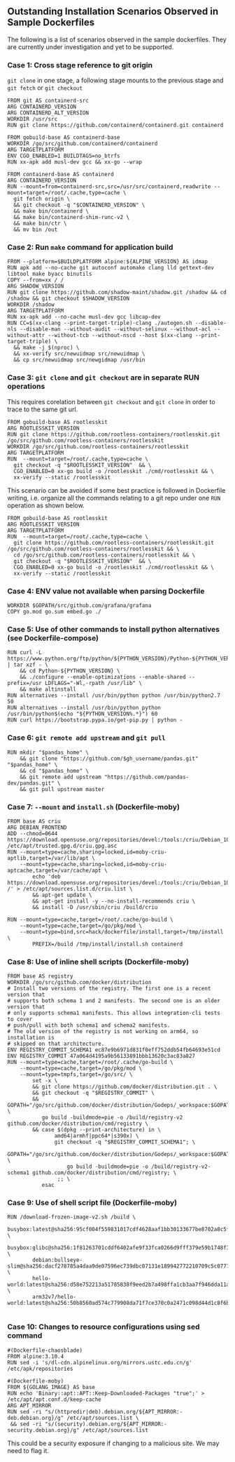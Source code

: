## Outstanding Installation Scenarios Observed in Sample Dockerfiles ##

The following is a list of scenarios observed in the sample dockerfiles. They are currently under investigation and yet to be supported. 


### Case 1: Cross stage reference to git origin ###
`git clone` in one stage, a following stage mounts to the previous stage and `git fetch` or `git checkout`

```
FROM git AS containerd-src
ARG CONTAINERD_VERSION
ARG CONTAINERD_ALT_VERSION
WORKDIR /usr/src
RUN git clone https://github.com/containerd/containerd.git containerd

FROM gobuild-base AS containerd-base
WORKDIR /go/src/github.com/containerd/containerd
ARG TARGETPLATFORM
ENV CGO_ENABLED=1 BUILDTAGS=no_btrfs
RUN xx-apk add musl-dev gcc && xx-go --wrap

FROM containerd-base AS containerd
ARG CONTAINERD_VERSION
RUN --mount=from=containerd-src,src=/usr/src/containerd,readwrite --mount=target=/root/.cache,type=cache \
  git fetch origin \
  && git checkout -q "$CONTAINERD_VERSION" \
  && make bin/containerd \
  && make bin/containerd-shim-runc-v2 \
  && make bin/ctr \
  && mv bin /out
```

### Case 2: Run `make` command for application build ### 

```
FROM --platform=$BUILDPLATFORM alpine:${ALPINE_VERSION} AS idmap
RUN apk add --no-cache git autoconf automake clang lld gettext-dev libtool make byacc binutils
COPY --from=xx / /
ARG SHADOW_VERSION
RUN git clone https://github.com/shadow-maint/shadow.git /shadow && cd /shadow && git checkout $SHADOW_VERSION
WORKDIR /shadow
ARG TARGETPLATFORM
RUN xx-apk add --no-cache musl-dev gcc libcap-dev
RUN CC=$(xx-clang --print-target-triple)-clang ./autogen.sh --disable-nls --disable-man --without-audit --without-selinux --without-acl --without-attr --without-tcb --without-nscd --host $(xx-clang --print-target-triple) \
  && make -j $(nproc) \
  && xx-verify src/newuidmap src/newuidmap \
  && cp src/newuidmap src/newgidmap /usr/bin
```

### Case 3:  `git clone` and `git checkout` are in separate RUN operations ### 

This requires corelation between `git checkout` and `git clone` in order to trace to the same git url. 

```
FROM gobuild-base AS rootlesskit
ARG ROOTLESSKIT_VERSION
RUN git clone https://github.com/rootless-containers/rootlesskit.git /go/src/github.com/rootless-containers/rootlesskit
WORKDIR /go/src/github.com/rootless-containers/rootlesskit
ARG TARGETPLATFORM
RUN  --mount=target=/root/.cache,type=cache \
  git checkout -q "$ROOTLESSKIT_VERSION"  && \
  CGO_ENABLED=0 xx-go build -o /rootlesskit ./cmd/rootlesskit && \
  xx-verify --static /rootlesskit
```

This scenario can be avoided if some best practice is followed in Dockerfile writing, i.e. organize all the commands relating to a git repo under one `RUN` operation as shown below.

```
FROM gobuild-base AS rootlesskit
ARG ROOTLESSKIT_VERSION
ARG TARGETPLATFORM
RUN  --mount=target=/root/.cache,type=cache \
  git clone https://github.com/rootless-containers/rootlesskit.git /go/src/github.com/rootless-containers/rootlesskit && \
  cd /go/src/github.com/rootless-containers/rootlesskit && \
  git checkout -q "$ROOTLESSKIT_VERSION"  && \
  CGO_ENABLED=0 xx-go build -o /rootlesskit ./cmd/rootlesskit && \
  xx-verify --static /rootlesskit
```

### Case 4: ENV value not available when parsing Dockerfile ###

```
WORKDIR $GOPATH/src/github.com/grafana/grafana
COPY go.mod go.sum embed.go ./
```

### Case 5: Use of other commands to install python alternatives (see Dockerfile-compose) ###

```
RUN curl -L https://www.python.org/ftp/python/${PYTHON_VERSION}/Python-${PYTHON_VERSION}.tgz | tar xzf - \
    && cd Python-${PYTHON_VERSION} \
    && ./configure --enable-optimizations --enable-shared --prefix=/usr LDFLAGS="-Wl,-rpath /usr/lib" \
    && make altinstall
RUN alternatives --install /usr/bin/python python /usr/bin/python2.7 50
RUN alternatives --install /usr/bin/python python /usr/bin/python$(echo "${PYTHON_VERSION%.*}") 60
RUN curl https://bootstrap.pypa.io/get-pip.py | python -
```

### Case 6: `git remote add upstream` and `git pull` ###

```
RUN mkdir "$pandas_home" \
    && git clone "https://github.com/$gh_username/pandas.git" "$pandas_home" \
    && cd "$pandas_home" \
    && git remote add upstream "https://github.com/pandas-dev/pandas.git" \
    && git pull upstream master
```

### Case 7:  `--mount` and `install.sh` (Dockerfile-moby) ###

```
FROM base AS criu
ARG DEBIAN_FRONTEND
ADD --chmod=0644 https://download.opensuse.org/repositories/devel:/tools:/criu/Debian_10/Release.key /etc/apt/trusted.gpg.d/criu.gpg.asc
RUN --mount=type=cache,sharing=locked,id=moby-criu-aptlib,target=/var/lib/apt \
    --mount=type=cache,sharing=locked,id=moby-criu-aptcache,target=/var/cache/apt \
        echo 'deb https://download.opensuse.org/repositories/devel:/tools:/criu/Debian_10/ /' > /etc/apt/sources.list.d/criu.list \
        && apt-get update \
        && apt-get install -y --no-install-recommends criu \
        && install -D /usr/sbin/criu /build/criu

RUN --mount=type=cache,target=/root/.cache/go-build \
    --mount=type=cache,target=/go/pkg/mod \
    --mount=type=bind,src=hack/dockerfile/install,target=/tmp/install \
        PREFIX=/build /tmp/install/install.sh containerd
```


### Case 8: Use of inline shell scripts (Dockerfile-moby) ### 

```
FROM base AS registry
WORKDIR /go/src/github.com/docker/distribution
# Install two versions of the registry. The first one is a recent version that
# supports both schema 1 and 2 manifests. The second one is an older version that
# only supports schema1 manifests. This allows integration-cli tests to cover
# push/pull with both schema1 and schema2 manifests.
# The old version of the registry is not working on arm64, so installation is
# skipped on that architecture.
ENV REGISTRY_COMMIT_SCHEMA1 ec87e9b6971d831f0eff752ddb54fb64693e51cd
ENV REGISTRY_COMMIT 47a064d4195a9b56133891bbb13620c3ac83a827
RUN --mount=type=cache,target=/root/.cache/go-build \
    --mount=type=cache,target=/go/pkg/mod \
    --mount=type=tmpfs,target=/go/src/ \
        set -x \
        && git clone https://github.com/docker/distribution.git . \
        && git checkout -q "$REGISTRY_COMMIT" \
        && GOPATH="/go/src/github.com/docker/distribution/Godeps/_workspace:$GOPATH" \
           go build -buildmode=pie -o /build/registry-v2 github.com/docker/distribution/cmd/registry \
        && case $(dpkg --print-architecture) in \
               amd64|armhf|ppc64*|s390x) \
               git checkout -q "$REGISTRY_COMMIT_SCHEMA1"; \
               GOPATH="/go/src/github.com/docker/distribution/Godeps/_workspace:$GOPATH"; \
                   go build -buildmode=pie -o /build/registry-v2-schema1 github.com/docker/distribution/cmd/registry; \
                ;; \
           esac
``` 

### Case 9: Use of shell script file (Dockerfile-moby) ###

```
RUN /download-frozen-image-v2.sh /build \
        busybox:latest@sha256:95cf004f559831017cdf4628aaf1bb30133677be8702a8c5f2994629f637a209 \
        busybox:glibc@sha256:1f81263701cddf6402afe9f33fca0266d9fff379e59b1748f33d3072da71ee85 \
        debian:bullseye-slim@sha256:dacf278785a4daa9de07596ec739dbc07131e189942772210709c5c0777e8437 \
        hello-world:latest@sha256:d58e752213a51785838f9eed2b7a498ffa1cb3aa7f946dda11af39286c3db9a9 \
        arm32v7/hello-world:latest@sha256:50b8560ad574c779908da71f7ce370c0a2471c098d44d1c8f6b513c5a55eeeb1


```

### Case 10: Changes to resource configurations using sed command ###

```
#(Dockerfile-chaosblade) 
FROM alpine:3.10.4
RUN sed -i 's/dl-cdn.alpinelinux.org/mirrors.ustc.edu.cn/g' /etc/apk/repositories
```

```
#(Dockerfile-moby) 
FROM ${GOLANG_IMAGE} AS base
RUN echo 'Binary::apt::APT::Keep-Downloaded-Packages "true";' > /etc/apt/apt.conf.d/keep-cache
ARG APT_MIRROR
RUN sed -ri "s/(httpredir|deb).debian.org/${APT_MIRROR:-deb.debian.org}/g" /etc/apt/sources.list \
 && sed -ri "s/(security).debian.org/${APT_MIRROR:-security.debian.org}/g" /etc/apt/sources.list
 ```

This could be a security exposure if changing to a malicious site. We may need to flag it.
